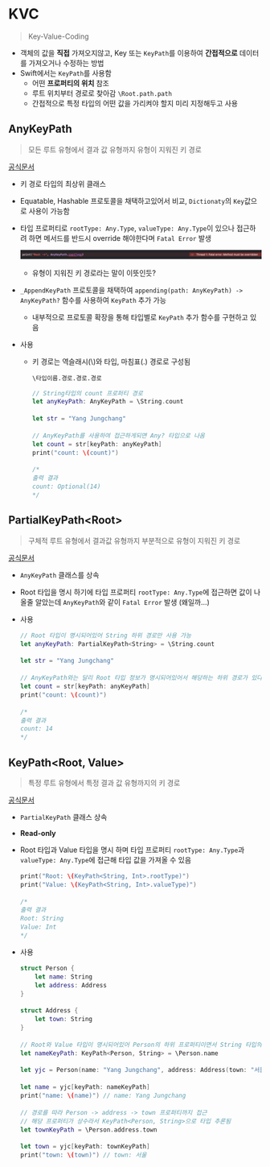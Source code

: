 # KVC

> Key-Value-Coding

- 객체의 값을 **직접** 가져오지않고, Key 또는 `KeyPath`를 이용하여 **간접적으로** 데이터를 가져오거나 수정하는 방법
- Swift에서는 `KeyPath`를 사용함
  - 어떤 **프로퍼티의 위치** 참조
  - 루트 위치부터 경로로 찾아감 `\Root.path.path`
  - 간접적으로 특정 타입의 어떤 값을 가리켜야 할지 미리 지정해두고 사용




## AnyKeyPath

> 모든 루트 유형에서 결과 값 유형까지 유형이 지워진 키 경로

[공식문서](https://developer.apple.com/documentation/swift/anykeypath)

- 키 경로 타입의 최상위 클래스

- Equatable, Hashable 프로토콜을 채택하고있어서 비교, `Dictionaty`의 `Key`값으로 사용이 가능함

- 타입 프로퍼티로 `rootType: Any.Type`, `valueType: Any.Type`이 있으나 접근하려 하면 메서드를 반드시 override 해야한다며 `Fatal Error` 발생

  ![AnyKeyPath.rootValue](assets/AnyKeyPath.rootValue.png)

  - 유형이 지워진 키 경로라는 말이 이뜻인듯?

- `_AppendKeyPath` 프로토콜을 채택하여 `appending(path: AnyKeyPath) -> AnyKeyPath?` 함수를 사용하여 `KeyPath` 추가 가능

  - 내부적으로 프로토콜 확장을 통해 타입별로 `KeyPath` 추가 함수를 구현하고 있음

- 사용

  - 키 경로는 역슬래시(\\)와 타입, 마침표(.) 경로로 구성됨

    `\타입이름.경로.경로.경로`

    ``` swift
    // String타입의 count 프로퍼티 경로
    let anyKeyPath: AnyKeyPath = \String.count
    
    let str = "Yang Jungchang"
    
    // AnyKeyPath를 사용하여 접근하게되면 Any? 타입으로 나옴
    let count = str[keyPath: anyKeyPath] 
    print("count: \(count)")
    
    /*
    출력 결과
    count: Optional(14)
    */
    ```
  
    

## PartialKeyPath\<Root\>

> 구체적 루트 유형에서 결과값 유형까지 부분적으로 유형이 지워진 키 경로

[공식문서](https://developer.apple.com/documentation/swift/partialkeypath)

- `AnyKeyPath` 클래스를 상속

- Root 타입을 명시 하기에 타입 프로퍼티 `rootType: Any.Type`에 접근하면 값이 나올줄 알았는데  `AnyKeyPath`와 같이 `Fatal Error` 발생 (왜일까...)

- 사용

  ```swift
  // Root 타입이 명시되어있어 String 하위 경로만 사용 가능
  let anyKeyPath: PartialKeyPath<String> = \String.count 
  
  let str = "Yang Jungchang"
  
  // AnyKeyPath와는 달리 Root 타입 정보가 명시되어있어서 해당하는 하위 경로가 있다는걸 보장 하기에 Any 타입이 나옴
  let count = str[keyPath: anyKeyPath] 
  print("count: \(count)")
  
  /*
  출력 결과
  count: 14
  */
  ```



## KeyPath\<Root, Value\>

> 특정 루트 유형에서 특정 결과 값 유형까지의 키 경로

[공식문서](https://developer.apple.com/documentation/swift/keypath)

- `PartialKeyPath` 클래스 상속

- **Read-only** 

- Root 타입과 Value 타입을 명시 하며 타입 프로퍼티 `rootType: Any.Type`과 `valueType: Any.Type`에 접근해 타입 값을 가져올 수 있음

  ``` swift
  print("Root: \(KeyPath<String, Int>.rootType)")
  print("Value: \(KeyPath<String, Int>.valueType)")
  
  /*
  출력 결과
  Root: String
  Value: Int
  */
  ```

- 사용

  ```swift
  struct Person {
      let name: String
      let address: Address
  }
  
  struct Address {
      let town: String
  }
  
  // Root와 Value 타입이 명시되어있어 Person의 하위 프로퍼티이면서 String 타입의 프로퍼티만 할당 가능
  let nameKeyPath: KeyPath<Person, String> = \Person.name
  
  let yjc = Person(name: "Yang Jungchang", address: Address(town: "서울"))
  
  let name = yjc[keyPath: nameKeyPath]
  print("name: \(name)") // name: Yang Jungchang
  
  // 경로를 따라 Person -> address -> town 프로퍼티까지 접근
  // 해당 프로퍼티가 상수라서 KeyPath<Person, String>으로 타입 추론됨
  let townKeyPath = \Person.address.town
  
  let town = yjc[keyPath: townKeyPath]
  print("town: \(town)") // town: 서울
  
  ```

  

